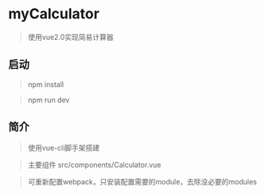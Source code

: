 # myCalculator

> 使用vue2.0实现简易计算器

## 启动

> npm install

> npm run dev

## 简介

> 使用vue-cli脚手架搭建

> 主要组件 src/components/Calculator.vue

> 可重新配置webpack，只安装配置需要的module，去除没必要的modules
